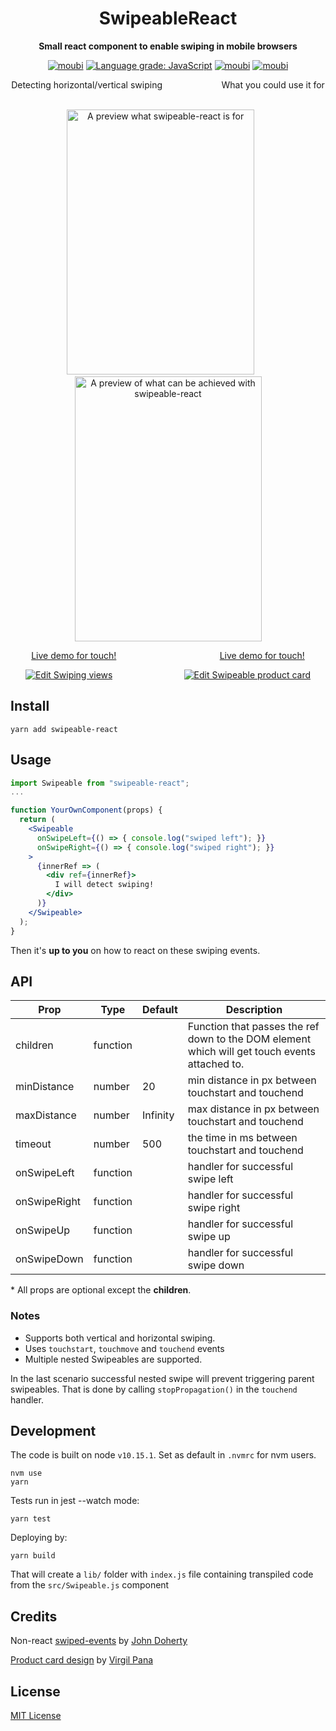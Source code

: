 <div align="center">
<h1>SwipeableReact</h1>

**Small react component to enable swiping in mobile browsers**

[![moubi](https://img.shields.io/circleci/build/gh/moubi/swipeable-react?label=circleci&style=flat-square)](https://circleci.com/gh/moubi/swipeable-react) [![Language grade: JavaScript](https://img.shields.io/lgtm/grade/javascript/g/moubi/swipeable-react.svg?logo=lgtm&logoWidth=18)](https://lgtm.com/projects/g/moubi/swipeable-react/context:javascript) [![moubi](https://img.shields.io/npm/v/swipeable-react?style=flat-square)](https://www.npmjs.com/package/swipeable-react) [![moubi](https://img.shields.io/github/license/moubi/swipeable-react?style=flat-square)](LICENSE)

Detecting horizontal/vertical swiping &nbsp;&nbsp;&nbsp;&nbsp;&nbsp;&nbsp;&nbsp;&nbsp;&nbsp;&nbsp;&nbsp;&nbsp;&nbsp;&nbsp;&nbsp;&nbsp;&nbsp;&nbsp;&nbsp;&nbsp;&nbsp;&nbsp; What you could use it for &nbsp;&nbsp;&nbsp;&nbsp;&nbsp;&nbsp;&nbsp;&nbsp;&nbsp;&nbsp;&nbsp;

<img alt="A preview what swipeable-react is for" src="src/assets/swipeable_react_preview.gif" width="300" height="424" />&nbsp;&nbsp;&nbsp;&nbsp;&nbsp;&nbsp;
<img alt="A preview of what can be achieved with swipeable-react" src="src/assets/product_card_preview.gif" width="299" height="424" />

[Live demo for touch!](https://u49lp.csb.app/) &nbsp;&nbsp;&nbsp;&nbsp;&nbsp;&nbsp;&nbsp;&nbsp;&nbsp;&nbsp;&nbsp;&nbsp;&nbsp;&nbsp;&nbsp;&nbsp;&nbsp;&nbsp;&nbsp;&nbsp;&nbsp;&nbsp;&nbsp;&nbsp;&nbsp;&nbsp;&nbsp;&nbsp;&nbsp;&nbsp;&nbsp;&nbsp;&nbsp;&nbsp;&nbsp;&nbsp;&nbsp;&nbsp;&nbsp;&nbsp; [Live demo for touch!](https://htntm.csb.app/)

[![Edit Swiping views](https://codesandbox.io/static/img/play-codesandbox.svg)](https://codesandbox.io/s/swiping-views-u49lp?fontsize=14&hidenavigation=1&theme=dark) &nbsp;&nbsp;&nbsp;&nbsp;&nbsp;&nbsp;&nbsp;&nbsp;&nbsp;&nbsp;&nbsp;&nbsp;&nbsp;&nbsp;&nbsp;&nbsp;&nbsp;&nbsp;&nbsp;&nbsp;&nbsp;&nbsp;&nbsp;&nbsp;&nbsp;&nbsp;&nbsp; [![Edit Swipeable product card](https://codesandbox.io/static/img/play-codesandbox.svg)](https://codesandbox.io/s/swipeable-product-card-htntm?fontsize=14&hidenavigation=1&theme=dark)
</div>

## Install
```
yarn add swipeable-react
```

## Usage
```jsx
import Swipeable from "swipeable-react";
...

function YourOwnComponent(props) {
  return (
    <Swipeable
      onSwipeLeft={() => { console.log("swiped left"); }}
      onSwipeRight={() => { console.log("swiped right"); }}
    >
      {innerRef => (
        <div ref={innerRef}>
          I will detect swiping!
        </div>
      )}
    </Swipeable>
  );
}
```
Then it's **up to you** on how to react on these swiping events.

## API
| Prop          | Type          | Default  | Description |
| ------------- | ------------- | -------- | ----------- |
| children      | function      |          | Function that passes the ref down to the DOM element which will get touch events attached to. |
| minDistance   | number        | 20       | min distance in px between touchstart and touchend |
| maxDistance   | number        | Infinity | max distance in px between touchstart and touchend |
| timeout       | number        | 500      | the time in ms between touchstart and touchend     |
| onSwipeLeft   | function      |          | handler for successful swipe left                  |
| onSwipeRight  | function      |          | handler for successful swipe right                 |
| onSwipeUp     | function      |          | handler for successful swipe up                    |
| onSwipeDown   | function      |          | handler for successful swipe down                  |

  \* All props are optional except the **children**.

### Notes
 - Supports both vertical and horizontal swiping.
 - Uses `touchstart`, `touchmove` and `touchend` events
 - Multiple nested Swipeables are supported.

 In the last scenario successful nested swipe will prevent triggering parent swipeables. That is done by calling `stopPropagation()` in the `touchend` handler.

## Development
The code is built on node `v10.15.1`. Set as default in `.nvmrc` for nvm users.
```
nvm use
yarn
```

Tests run in jest --watch mode:
```
yarn test
```

Deploying by:
```
yarn build
```
That will create a `lib/` folder with `index.js` file containing transpiled code from the `src/Swipeable.js` component

## Credits
Non-react [swiped-events](https://github.com/john-doherty/swiped-events) by [John Doherty](https://github.com/john-doherty)

[Product card design](https://codepen.io/virgilpana/pen/RNYQwB) by [Virgil Pana](https://dribbble.com/virgilpana)

## License
[MIT License](LICENSE)
